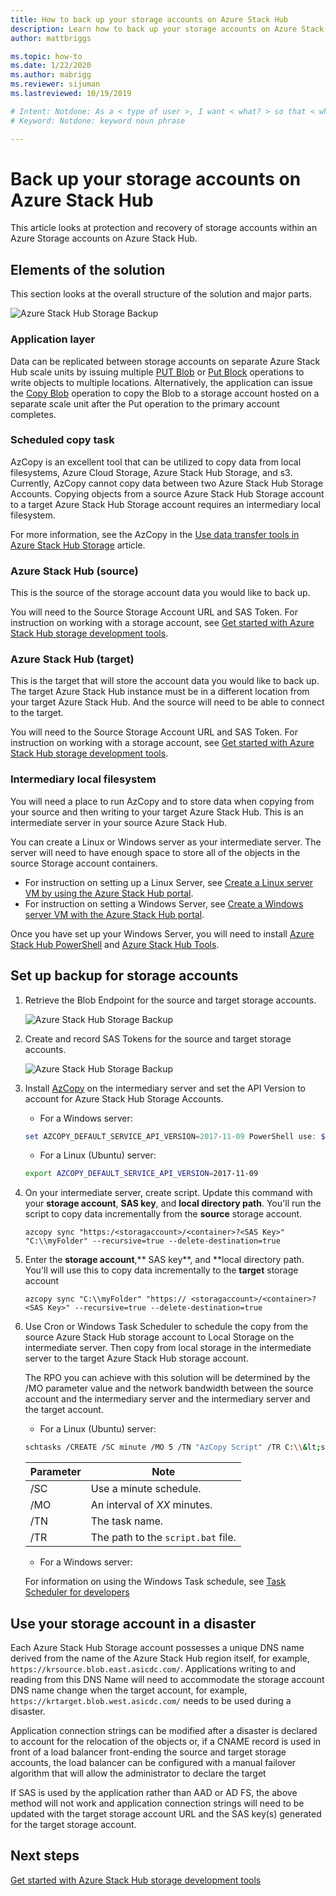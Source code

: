 ```yaml
---
title: How to back up your storage accounts on Azure Stack Hub 
description: Learn how to back up your storage accounts on Azure Stack Hub.
author: mattbriggs

ms.topic: how-to
ms.date: 1/22/2020
ms.author: mabrigg
ms.reviewer: sijuman
ms.lastreviewed: 10/19/2019

# Intent: Notdone: As a < type of user >, I want < what? > so that < why? >
# Keyword: Notdone: keyword noun phrase

---
```



# Back up your storage accounts on Azure Stack Hub

This article looks at protection and recovery of storage accounts within an Azure Storage accounts on Azure Stack Hub.

## Elements of the solution

This section looks at the overall structure of the solution and major parts.

![Azure Stack Hub Storage Backup](./media/azure-stack-network-howto-backup-storage/azure-stack-storage-backup.png)

### Application layer

Data can be replicated between storage accounts on separate Azure Stack Hub scale units by issuing multiple [PUT Blob](https://docs.microsoft.com/rest/api/storageservices/put-blob) or [Put Block](https://docs.microsoft.com/rest/api/storageservices/put-block) operations to write objects to multiple locations. Alternatively, the application can issue the [Copy Blob](https://docs.microsoft.com/rest/api/storageservices/copy-blob) operation to copy the Blob to a storage account hosted on a separate scale unit after the Put operation to the primary account completes.

### Scheduled copy task

AzCopy is an excellent tool that can be utilized to copy data from local filesystems, Azure Cloud Storage, Azure Stack Hub Storage, and s3. Currently, AzCopy cannot copy data between two Azure Stack Hub Storage Accounts. Copying objects from a source Azure Stack Hub Storage account to a target Azure Stack Hub Storage account requires an intermediary local filesystem.

For more information, see the AzCopy in the [Use data transfer tools in Azure Stack Hub Storage](https://docs.microsoft.com/azure-stack/user/azure-stack-storage-transfer?view=azs-1908#azcopy) article.

### Azure Stack Hub (source)

This is the source of the storage account data you would like to back up.

You will need to the Source Storage Account URL and SAS Token. For instruction on working with a storage account, see [Get started with Azure Stack Hub storage development tools](azure-stack-storage-dev.md).

### Azure Stack Hub (target)

This is the target that will store the account data you would like to back up. The target Azure Stack Hub instance must be in a different location from your target Azure Stack Hub. And the source will need to be able to connect to the target.

You will need to the Source Storage Account URL and SAS Token. For instruction on working with a storage account, see [Get started with Azure Stack Hub storage development tools](azure-stack-storage-dev.md).

### Intermediary local filesystem

You will need a place to run AzCopy and to store data when copying from your source and then writing to your target Azure Stack Hub. This is an intermediate server in your source Azure Stack Hub.

You can create a Linux or Windows server as your intermediate server. The server will need to have enough space to store all of the objects in the source Storage account containers.
- For instruction on setting up a Linux Server, see [Create a Linux server VM by using the Azure Stack Hub portal](azure-stack-quick-linux-portal.md).  
- For instruction on setting a Windows Server, see [Create a Windows server VM with the Azure Stack Hub portal](azure-stack-quick-windows-portal.md).  

Once you have set up your Windows Server, you will need to install [Azure Stack Hub PowerShell](https://docs.microsoft.com/azure-stack/operator/azure-stack-powershell-install?toc=https%3A%2F%2Fdocs.microsoft.com%2FFazure-stack%2Fuser%2FTOC.json&bc=https%3A%2F%2Fdocs.microsoft.com%2FFazure-stack%2Fbreadcrumb%2Ftoc.json) and [Azure Stack Hub Tools](https://docs.microsoft.com/azure-stack/operator/azure-stack-powershell-download?toc=https%3A%2F%2Fdocs.microsoft.com%2FFazure-stack%2Fuser%2FTOC.json&bc=https%3A%2F%2Fdocs.microsoft.com%2FFazure-stack%2Fbreadcrumb%2Ftoc.json).

## Set up backup for storage accounts

1. Retrieve the Blob Endpoint for the source and target storage accounts.

    ![Azure Stack Hub Storage Backup](./media/azure-stack-network-howto-backup-storage/back-up-step1.png)

2. Create and record SAS Tokens for the source and target storage accounts.

    ![Azure Stack Hub Storage Backup](./media/azure-stack-network-howto-backup-storage/back-up-step2.png)

3. Install [AzCopy](https://github.com/Azure/azure-storage-azcopy) on the intermediary server and set the API Version to account for Azure Stack Hub Storage Accounts.

    - For a Windows server:

    ```PowerShell  
    set AZCOPY_DEFAULT_SERVICE_API_VERSION=2017-11-09 PowerShell use: $env:AZCOPY_DEFAULT_SERVICE_API_VERSION="2017-11-09"
    ```

    - For a Linux (Ubuntu) server:

    ```bash  
    export AZCOPY_DEFAULT_SERVICE_API_VERSION=2017-11-09
    ```

4. On your intermediate server, create script. Update this command with your **storage account**, **SAS key**, and **local directory path**. You'll run the script to copy data incrementally from the **source** storage account.

    ```
    azcopy sync "https:/<storagaccount>/<container>?<SAS Key>" "C:\\myFolder" --recursive=true --delete-destination=true
    ```

5.  Enter the **storage account**,** SAS key**, and **local directory path.  You'll will use this to copy data incrementally to the **target** storage account
    
    ```
    azcopy sync "C:\\myFolder" "https:// <storagaccount>/<container>?<SAS Key>" --recursive=true --delete-destination=true
    ```

6.  Use Cron or Windows Task Scheduler to schedule the copy from the source Azure Stack Hub storage account to Local Storage on the intermediate server. Then copy from local storage in the intermediate server to the target Azure Stack Hub storage account.

    The RPO you can achieve with this solution will be determined by the /MO parameter value and the network bandwidth between the source account and the intermediary server and the intermediary server and the target account.

    - For a Linux (Ubuntu) server:

    ```bash  
    schtasks /CREATE /SC minute /MO 5 /TN "AzCopy Script" /TR C:\\&lt;script name>.bat
    ```

    | Parameter | Note | 
    | ---- | ---- |
    | /SC | Use a minute schedule. |
    | /MO | An interval of *XX* minutes. |
    | /TN | The task name. |
    | /TR | The path to the `script.bat` file. |


    - For a Windows server:

    For information on using the Windows Task schedule, see [Task Scheduler for developers](https://docs.microsoft.com/windows/win32/taskschd/task-scheduler-start-page)
    

## Use your storage account in a disaster

Each Azure Stack Hub Storage account possesses a unique DNS name derived from the name of the Azure Stack Hub region itself, for example, `https://krsource.blob.east.asicdc.com/`. Applications writing to and reading from this DNS Name will need to accommodate the storage account DNS name change when the target account, for example, `https://krtarget.blob.west.asicdc.com/` needs to be used during a disaster.

Application connection strings can be modified after a disaster is declared to account for the relocation of the objects or, if a CNAME record is used in front of a load balancer front-ending the source and target storage accounts, the load balancer can be configured with a manual failover algorithm that will allow the administrator to declare the target

If SAS is used by the application rather than AAD or AD FS, the above method will not work and application connection strings will need to be updated with the target storage account URL and the SAS key(s) generated for the target storage account.

## Next steps

[Get started with Azure Stack Hub storage development tools](azure-stack-storage-dev.md)